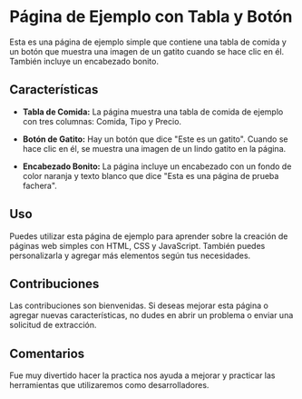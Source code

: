 # Página de Ejemplo con Tabla y Botón

Esta es una página de ejemplo simple que contiene una tabla de comida y un botón que muestra una imagen de un gatito cuando se hace clic en él. También incluye un encabezado bonito.

## Características

- **Tabla de Comida:** La página muestra una tabla de comida de ejemplo con tres columnas: Comida, Tipo y Precio.

- **Botón de Gatito:** Hay un botón que dice "Este es un gatito". Cuando se hace clic en él, se muestra una imagen de un lindo gatito en la página.

- **Encabezado Bonito:** La página incluye un encabezado con un fondo de color naranja y texto blanco que dice "Esta es una página de prueba fachera".

## Uso

Puedes utilizar esta página de ejemplo para aprender sobre la creación de páginas web simples con HTML, CSS y JavaScript. También puedes personalizarla y agregar más elementos según tus necesidades.

## Contribuciones

Las contribuciones son bienvenidas. Si deseas mejorar esta página o agregar nuevas características, no dudes en abrir un problema o enviar una solicitud de extracción.

## Comentarios

Fue muy divertido hacer la practica nos ayuda a mejorar y practicar las herramientas que utilizaremos como desarrolladores. 

